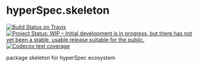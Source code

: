 # hyperSpec.skeleton
<!-- badges: start -->
<!--
[![CRAN
status](https://www.r-pkg.org/badges/version/hyperSpec.skeleton)](https://cran.r-project.org/package=hyperSpec.skeleton)
-->
[![Build Status on Travis](https://travis-ci.com/eoduniyi/hyperSpec.skeleton.svg?branch=master)](https://travis-ci.com/github/eoduniyi/hyperSpec.skeleton)
[![Project Status: WIP – Initial development is in progress, but there has not yet been a stable, usable release suitable for the public.](https://www.repostatus.org/badges/latest/wip.svg)](https://www.repostatus.org/#wip)
[![Codecov test coverage](https://codecov.io/gh/eoduniyi/hyperSpec.skeleton/branch/master/graph/badge.svg)](https://codecov.io/gh/eoduniyi/hyperSpec.skeleton?branch=master)

package skeleton for hyperSpec ecosystem
